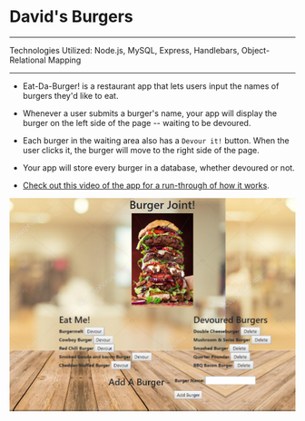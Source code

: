# David's Burgers
__________________________________________________________________________________________

Technologies Utilized: Node.js, MySQL, Express, Handlebars, Object-Relational Mapping
__________________________________________________________________________________________


* Eat-Da-Burger! is a restaurant app that lets users input the names of burgers they'd like to eat.

* Whenever a user submits a burger's name, your app will display the burger on the left side of the page -- waiting to be devoured.

* Each burger in the waiting area also has a `Devour it!` button. When the user clicks it, the burger will move to the right side of the page.

* Your app will store every burger in a database, whether devoured or not.

* [Check out this video of the app for a run-through of how it works](https://youtu.be/msvdn95x9OM).


![Image of app](https://raw.githubusercontent.com/davidho104/Davids-Burgers/master/demo.PNG)
